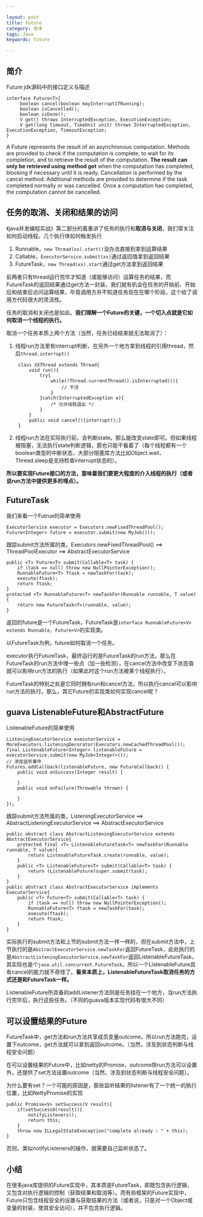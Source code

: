 ```yaml
---

layout: post
title: Future
category: 技术
tags: Java
keywords: future

---
```


## 简介

Future jdk源码中的接口定义与描述

    interface Future<T>{
         boolean cancel(boolean mayInterruptIfRunning);
         boolean isCancelled();
         boolean isDone();
         V get() throws InterruptedException, ExecutionException;
         V get(long timeout, TimeUnit unit) throws InterruptedException, ExecutionException, TimeoutException;
    }
    
A Future represents the result of an asynchronous computation.  Methods are provided to check if the computation is complete, to wait for its completion, and to retrieve the result of the computation.  **The result can only be retrieved using method get** when the computation has completed, blocking if necessary until it is ready.  Cancellation is performed by the cancel method.  Additional methods are provided to determine if the task completed normally or was cancelled. Once a computation has completed, the computation cannot be cancelled.

## 任务的取消、关闭和结果的访问
    
《java并发编程实战》第二部分的着重讲了任务的执行和**取消与关闭**，我们常关注如何启动线程。几个执行体如何触发执行

1. Runnable，`new Thread(xx).start()`没办法直接到拿到运算结果
2. Callable，`ExecutorService.submit(xx)`通过返回值拿到返回结果
3. FutureTask，`new Thread(xx).start`通过get方法拿到返回结果

前两者只有thread运行完毕才知道（或能够访问）运算任务的结果，而FutureTask的返回结果通过get方法一封装，我们就有机会在任务的开始前、开始后和结束后访问运算结果，毕竟调用方并不知道任务现在在哪个阶段，这个给了调用方代码很大的灵活性。

任务的取消和关闭也是如此。**我们理解一个Future的关键，一个切入点就是它如何取消一个线程的执行。**

取消一个任务本质上两个方法（当然，任务已经结束就无法取消了）：

1. 线程run方法里有interrupt判断，在另外一个地方拿到线程的引用thread，然后`thread.interrupt()`

        class XXThread extends Thread{
            void run(){
                try{
                    while(!Thread.currentThread().isInterrupted()){
                        // 干活
                    }
                }catch(InterruptedException e){
                    /* 允许线程退出 */
                }
            }
            public void cancel(){interrupt();}
        }

2. 线程run方法在实际执行前，会判断state。那么能改变state即可。但如果线程被阻塞，无法执行state判断逻辑，那也只能干看着了（每个线程都有一个boolean类型的中断状态，大部分阻塞库方法比如Object.wait、Thread.sleep是支持检查interrupt状态的）。

**所以要实现Future接口的方法，意味着我们要更大程度的介入线程的执行（或者说run方法中提供更多的埋点）。**


## FutureTask

我们来看一个Futrue的简单使用

    ExecutorService executor = Executors.newFixedThreadPool();
    Future<Integer> future = executor.submit(new MyJob()));
    
跟踪submit方法所属的类，Executors.newFixedThreadPool() ==> ThreadPoolExecutor ==> AbstractExecutorService

    public <T> Future<T> submit(Callable<T> task) {
        if (task == null) throw new NullPointerException();
        RunnableFuture<T> ftask = newTaskFor(task);
        execute(ftask);
        return ftask;
    }
    protected <T> RunnableFuture<T> newTaskFor(Runnable runnable, T value) {
        return new FutureTask<T>(runnable, value);
    }
    
   返回的future是一个FutureTask，FutureTask是`interface RunnableFuture<V> extends Runnable, Future<V>`的实现类。
 
以FutureTask为例，future如何取消一个任务。

executor执行FutureTask，最终运行的是FutureTask的run方法，那么在FutureTask的run方法中埋一些点（加一些检测），在cancel方法中改变下状态值就可以影响run方法的执行（如果此时这个run方法被某个线程执行）。

FutureTask的特别之处是它同时拥有run和cancel方法，所以执行cancel可以影响run方法的执行。那么，其它Future的实现类如何实现cancel呢？

## guava ListenableFuture和AbstractFuture

ListenableFuture的简单使用

    ListeningExecutorService executorService =             MoreExecutors.listeningDecorator(Executors.newCachedThreadPool());
    final ListenableFuture<Integer> listenableFuture = executorService.submit(new MyJob<Integer>());
    // 添加监听事件
    Futures.addCallback(listenableFuture, new FutureCallback() {
        public void onSuccess(Integer result) {
          
        }
        public void onFailure(Throwable thrown) {
          
        }
    });


跟踪submit方法所属的类，ListeningExecutorService ==> AbstractListeningExecutorService ==> AbstractExecutorService

    public abstract class AbstractListeningExecutorService extends AbstractExecutorService{
        protected final <T> ListenableFutureTask<T> newTaskFor(Runnable runnable, T value){
            return ListenableFutureTask.create(runnable, value);
        }
        public <T> ListenableFuture<T> submit(Callable<T> task) {
            return (ListenableFuture)super.submit(task);
        }
    }
    public abstract class AbstractExecutorService implements ExecutorService{
        public <T> Future<T> submit(Callable<T> task) {
            if (task == null) throw new NullPointerException();
            RunnableFuture<T> ftask = newTaskFor(task);
            execute(ftask);
            return ftask;
        }
    }

实际执行的submit方法和上节的submit方法一样一样的，但在submit方法中，上节执行的是`AbstractExecutorService.newTaskFor`返回FutureTask，此处执行的是`AbstractListeningExecutorService.newTaskFor`返回ListenableFutureTask，其实际也是个`java.util.concurrent.FutureTask`。所以一个ListenableFuture具有cancel的能力就不奇怪了。**看来本质上，ListenableFutureTask取消任务的方式还是和FutureTask一样。**

ListenableFuture所具备的addListener方法则是任务挂在一个地方，当run方法执行完毕后，执行这些任务。（不同的guava版本实现代码有很大不同）

## 可以设置结果的Future

FutureTask中，get方法和run方法共享成员变量outcome，所以run方法跑完，设置下outcome，get方法就可以拿到返回outcome。（当然，涉及到状态判断与线程安全问题）

在可以设置结果的Future中，比如netty的Promise，outcome除run方法可以设置外，还提供了set方法设置outcome（当然，涉及到状态判断与线程安全问题）。

为什么要有set？一个可能的原因是，那些监听结果的listener有了一个统一的执行位置，比如NettyPromise的实现

    public Promise<V> setSuccess(V result){
        if(setSuccess0(result)){
            notifyListeners();
            return this;
        }
        throw new ILLegalStateExeception("complete already : " + this);
    }

否则，类似notifyListeners的操作，就需要自己监听状态了。

## 小结

在很多java库提供的Future实现中，其本质是FutureTask，即既包含执行逻辑，又包含对执行逻辑的控制（获取结果和取消等）。而有些框架的Future实现中，Future只包含线程安全的设置与获取结果的方法（或者说，只是对一个Object或变量的封装，使其安全访问），并不包含执行逻辑。